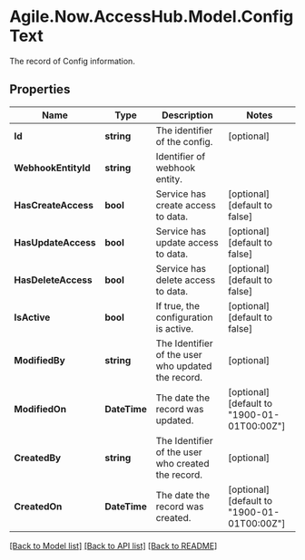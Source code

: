 # Agile.Now.AccessHub.Model.ConfigText
The record of Config information.

## Properties

Name | Type | Description | Notes
------------ | ------------- | ------------- | -------------
**Id** | **string** | The identifier of the config. | [optional] 
**WebhookEntityId** | **string** | Identifier of webhook entity. | 
**HasCreateAccess** | **bool** | Service has create access to data. | [optional] [default to false]
**HasUpdateAccess** | **bool** | Service has update access to data. | [optional] [default to false]
**HasDeleteAccess** | **bool** | Service has delete access to data. | [optional] [default to false]
**IsActive** | **bool** | If true, the configuration is active. | [optional] [default to false]
**ModifiedBy** | **string** | The Identifier of the user who updated the record. | [optional] 
**ModifiedOn** | **DateTime** | The date the record was updated. | [optional] [default to "1900-01-01T00:00Z"]
**CreatedBy** | **string** | The Identifier of the user who created the record. | [optional] 
**CreatedOn** | **DateTime** | The date the record was created. | [optional] [default to "1900-01-01T00:00Z"]

[[Back to Model list]](../../README.md#documentation-for-models) [[Back to API list]](../../README.md#documentation-for-api-endpoints) [[Back to README]](../../README.md)


